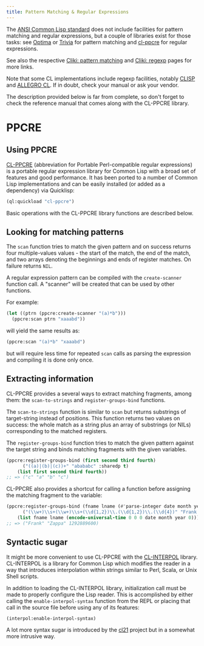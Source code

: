 ```yaml
---
title: Pattern Matching & Regular Expressions
---
```


The
[ANSI Common Lisp standard](http://www.lispworks.com/documentation/HyperSpec/index.html)
does not include facilities for pattern matching and regular
expressions, but a couple of libraries exist for those tasks: see
[Optima](https://github.com/m2ym/optima) or
[Trivia](https://github.com/guicho271828/trivia) for pattern matching
and [cl-ppcre](https://github.com/edicl/cl-ppcre) for regular expressions.

See also the respective
[Cliki: pattern matching](http://www.cliki.net/pattern%20matching) and
[Cliki: regexp](http://www.cliki.net/Regular%20Expression) pages for more links.

Note that some CL implementations include regexp facilities, notably
[CLISP](http://clisp.sourceforge.net/impnotes.html#regexp) and
[ALLEGRO CL](https://franz.com/support/documentation/current/doc/regexp.htm). If
in doubt, check your manual or ask your vendor.

The description provided below is far from complete, so don't forget
to check the reference manual that comes along with the CL-PPCRE
library.

# PPCRE

## Using PPCRE

[CL-PPCRE](https://github.com/edicl/cl-ppcre) (abbreviation for
Portable Perl-compatible regular expressions) is a portable regular
expression library for Common Lisp with a broad set of features and
good performance. It has been ported to a number of Common Lisp
implementations and can be easily installed (or added as a dependency)
via Quicklisp:

~~~lisp
(ql:quickload "cl-ppcre")
~~~

Basic operations with the CL-PPCRE library functions are described
below.


## Looking for matching patterns

The `scan` function tries to match the given pattern and on success
returns four multiple-values values - the start of the match, the end
of the match, and two arrays denoting the beginnings and ends of
register matches. On failure returns `NIL`.

A regular expression pattern can be compiled with the `create-scanner`
function call. A "scanner" will be created that can be used by other
functions.

For example:

~~~lisp
(let ((ptrn (ppcre:create-scanner "(a)*b")))
  (ppcre:scan ptrn "xaaabd"))
~~~

will yield the same results as:

~~~lisp
(ppcre:scan "(a)*b" "xaaabd")
~~~

but will require less time for repeated `scan` calls as parsing the
expression and compiling it is done only once.


## Extracting information

CL-PPCRE provides a several ways to extract matching fragments, among
them: the `scan-to-strings` and `register-groups-bind` functions.

The `scan-to-strings` function is similar to `scan` but returns
substrings of target-string instead of positions. This function
returns two values on success: the whole match as a string plus an
array of substrings (or NILs) corresponding to the matched registers.

The `register-groups-bind` function tries to match the given pattern
against the target string and binds matching fragments with the given
variables.

~~~lisp
(ppcre:register-groups-bind (first second third fourth)
      ("((a)|(b)|(c))+" "abababc" :sharedp t)
    (list first second third fourth))
;; => ("c" "a" "b" "c")
~~~

CL-PPCRE also provides a shortcut for calling a function before
assigning the matching fragment to the variable:

~~~lisp
(ppcre:register-groups-bind (fname lname (#'parse-integer date month year))
      ("(\\w+)\\s+(\\w+)\\s+(\\d{1,2})\\.(\\d{1,2})\\.(\\d{4})" "Frank Zappa 21.12.1940")
    (list fname lname (encode-universal-time 0 0 0 date month year 0)))
;; => ("Frank" "Zappa" 1292889600)
~~~

## Syntactic sugar

It might be more convenient to use CL-PPCRE with the
[CL-INTERPOL](https://github.com/edicl/cl-interpol)
library. CL-INTERPOL is a library for Common Lisp which modifies the
reader in a way that introduces interpolation within strings similar
to Perl, Scala, or Unix Shell scripts.

In addition to loading the CL-INTERPOL library, initialization call
must be made to properly configure the Lisp reader. This is
accomplished by either calling the `enable-interpol-syntax` function
from the REPL or placing that call in the source file before using any
of its features:

~~~lisp
(interpol:enable-interpol-syntax)
~~~

A lot more syntax sugar is introduced by the [cl21](cl21.html) project
but in a somewhat more intrusive way.